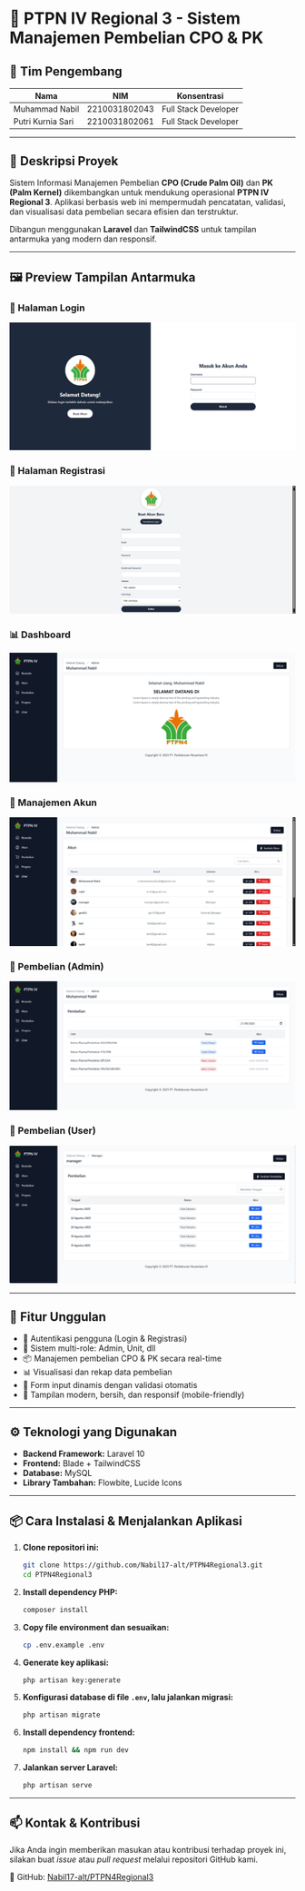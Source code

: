 # 🌾 PTPN IV Regional 3 - Sistem Manajemen Pembelian CPO & PK

## 👥 Tim Pengembang

| Nama               | NIM             | Konsentrasi          |
|--------------------|-----------------|-----------------------|
| Muhammad Nabil     | 2210031802043   | Full Stack Developer  |
| Putri Kurnia Sari  | 2210031802061   | Full Stack Developer  |

---

## 📝 Deskripsi Proyek

Sistem Informasi Manajemen Pembelian **CPO (Crude Palm Oil)** dan **PK (Palm Kernel)** dikembangkan untuk mendukung operasional **PTPN IV Regional 3**. Aplikasi berbasis web ini mempermudah pencatatan, validasi, dan visualisasi data pembelian secara efisien dan terstruktur.

Dibangun menggunakan **Laravel** dan **TailwindCSS** untuk tampilan antarmuka yang modern dan responsif.

---

## 🖼️ Preview Tampilan Antarmuka

### 🔐 Halaman Login  
![Login](public/images/login.png)

### 📝 Halaman Registrasi  
![Register](public/images/register.png)

### 📊 Dashboard  
![Dashboard](public/images/layout_dashboard.png)

### 👤 Manajemen Akun  
![Akun](public/images/layout_akun.png)

### 🛒 Pembelian (Admin)  
![Pembelian Admin](public/images/layout_pembelianadmin.png)

### 🛒 Pembelian (User)  
![Pembelian User](public/images/layout_pembelianuser.png)

---

## 🚀 Fitur Unggulan

- 🔐 Autentikasi pengguna (Login & Registrasi)
- 👥 Sistem multi-role: Admin, Unit, dll
- 📦 Manajemen pembelian CPO & PK secara real-time
- 📊 Visualisasi dan rekap data pembelian
- 🧾 Form input dinamis dengan validasi otomatis
- 📱 Tampilan modern, bersih, dan responsif (mobile-friendly)

---

## ⚙️ Teknologi yang Digunakan

- **Backend Framework:** Laravel 10  
- **Frontend:** Blade + TailwindCSS  
- **Database:** MySQL  
- **Library Tambahan:** Flowbite, Lucide Icons

---

## 📦 Cara Instalasi & Menjalankan Aplikasi

1. **Clone repositori ini:**
   ```bash
   git clone https://github.com/Nabil17-alt/PTPN4Regional3.git
   cd PTPN4Regional3
   ```

2. **Install dependency PHP:**
   ```bash
   composer install
   ```

3. **Copy file environment dan sesuaikan:**
   ```bash
   cp .env.example .env
   ```

4. **Generate key aplikasi:**
   ```bash
   php artisan key:generate
   ```

5. **Konfigurasi database di file `.env`, lalu jalankan migrasi:**
   ```bash
   php artisan migrate
   ```

6. **Install dependency frontend:**
   ```bash
   npm install && npm run dev
   ```

7. **Jalankan server Laravel:**
   ```bash
   php artisan serve
   ```

---

## 📫 Kontak & Kontribusi

Jika Anda ingin memberikan masukan atau kontribusi terhadap proyek ini, silakan buat _issue_ atau _pull request_ melalui repositori GitHub kami.

📌 GitHub: [Nabil17-alt/PTPN4Regional3](https://github.com/Nabil17-alt/PTPN4Regional3)